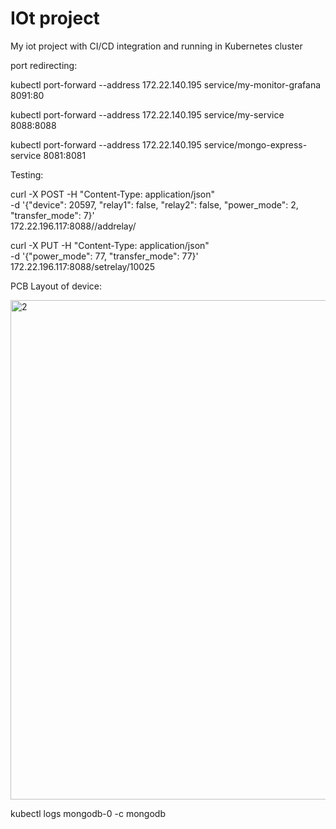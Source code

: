 # IOt project

My iot project with CI/CD integration and running in Kubernetes cluster


port redirecting:


kubectl port-forward --address 172.22.140.195 service/my-monitor-grafana 8091:80

kubectl port-forward --address 172.22.140.195 service/my-service 8088:8088

kubectl port-forward --address 172.22.140.195 service/mongo-express-service 8081:8081

Testing:

curl -X POST -H "Content-Type: application/json" \
    -d '{"device": 20597, "relay1": false, "relay2": false, "power_mode": 2, "transfer_mode": 7}' \
    172.22.196.117:8088//addrelay/
    
curl -X PUT -H "Content-Type: application/json" \
    -d '{"power_mode": 77, "transfer_mode": 77}' \
    172.22.196.117:8088/setrelay/10025

PCB Layout of device:

<img width="799" alt="2" src="https://user-images.githubusercontent.com/64518378/125844978-dd35f54c-6c29-42c0-bfd5-5ef47cc1e5ab.png">


kubectl logs mongodb-0 -c mongodb